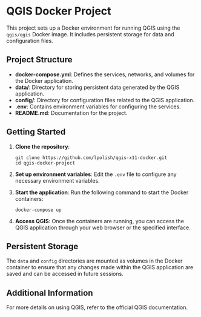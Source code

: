 # QGIS Docker Project

This project sets up a Docker environment for running QGIS using the `qgis/qgis` Docker image. It includes persistent storage for data and configuration files.

## Project Structure

- **docker-compose.yml**: Defines the services, networks, and volumes for the Docker application.
- **data/**: Directory for storing persistent data generated by the QGIS application.
- **config/**: Directory for configuration files related to the QGIS application.
- **.env**: Contains environment variables for configuring the services.
- **README.md**: Documentation for the project.

## Getting Started

1. **Clone the repository**:
   ```
   git clone https://github.com/lpolish/qgis-x11-docker.git
   cd qgis-docker-project
   ```

2. **Set up environment variables**:
   Edit the `.env` file to configure any necessary environment variables.

3. **Start the application**:
   Run the following command to start the Docker containers:
   ```
   docker-compose up
   ```

4. **Access QGIS**:
   Once the containers are running, you can access the QGIS application through your web browser or the specified interface.

## Persistent Storage

The `data` and `config` directories are mounted as volumes in the Docker container to ensure that any changes made within the QGIS application are saved and can be accessed in future sessions.

## Additional Information

For more details on using QGIS, refer to the official QGIS documentation.
